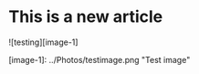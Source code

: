# This is a new article

!\[testing\]\[image-1\]

\[image-1\]: ../Photos/testimage.png "Test image"

